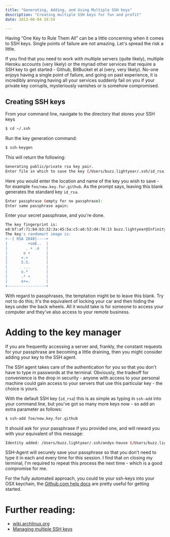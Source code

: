 ```yaml
---
title: "Generating, Adding, and Using Multiple SSH keys"
description: "Creating multiple SSH keys for fun and profit"
date: 2013-06-04 19:54

---
```


Having “One Key to Rule Them All” can be a little concerning when it comes to SSH keys. Single points of failure are not amazing. Let's spread the risk a little.

If you find that you need to work with multiple servers (quite likely), multiple Heroku accounts (very likely) or the myriad other services that require a SSH key to get started - Github, BitBucket et al (very, very likely). No-one enjoys having a single point of failure, and going on past experience, it is incredibly annoying having all your services suddenly fail on you if your private key corrupts, mysteriously vanishes or is somehow compromised.

## Creating SSH keys

From your command line, navigate to the directory that stores your SSH keys

```bash
$ cd ~/.ssh
```

Run the key generation command:

```bash
$ ssh-keygen
```

This will return the following:

```bash
Generating public/private rsa key pair.
Enter file in which to save the key (/Users/buzz.lightyear/.ssh/id_rsa):
```

Here you would enter the location and name of the key you wish to save - for example `foo/new.key.for.github`. As the prompt says, leaving this blank generates the standard key `id_rsa`.

```bash
Enter passphrase (empty for no passphrase):
Enter same passphrase again:
```

Enter your secret passphrase, and you're done.

```bash
The key fingerprint is:
e8:bf:af:71:b4:b3:32:3a:45:5a:c5:a6:53:d4:74:13 buzz.lightyear@Infinity.local
The key's randomart image is:
+--[ RSA 2048]----+
|         +ooE..  |
|        . + .o   |
|       o +       |
|      +.+        |
|      S.S.       |
|     . ...       |
|      o.*        |
|      .* +       |
|      o+=.       |
+-----------------+
```

With regard to passphrases, the temptation might be to leave this blank. Try not to do this; it's the equivalent of locking your car and then hiding the keys under the back wheels. All it would take is for someone to access your computer and they've also access to your remote business.

# Adding to the key manager


If you are frequently accessing a server and, frankly, the constant requests for your passphrase are becoming a little draining, then you might consider adding your key to the SSH agent.

The SSH agent takes care of the authentication for you so that you don't have to type in passwords at the terminal. Obviously, the tradeoff for convenience is the drop in security - anyone with access to your personal machine could gain access to your servers that use this particular key - the choice is yours.

With the default SSH key (`id_rsa`) this is as simple as typing in `ssh-add` into your command line, but you've got so many more keys now - so add an extra parameter as follows:

```bash
$ ssh-add foo/new.key.for.github
```

It should ask for your passphrase if you provided one, and will reward you with your equivalent of this message:

```bash
Identity added: /Users/buzz.lightyear/.ssh/andys-house (/Users/buzz.lightyear/.ssh/andys-house)
```

SSH-Agent will securely save your passphrase so that you don't need to type it in each and every time for this session. I find that on closing my terminal, I'm required to repeat this process the next time - which is a good compromise for me.

For the fully automated approach, you could tie your ssh-keys into your OSX keychain, the [Github.com help docs](https://help.github.com/articles/working-with-ssh-key-passphrases) are pretty useful for getting started.

# Further reading:

* [wiki.archlinux.org](https://wiki.archlinux.org/index.php/SSH_Keys)
* [Managing multiple SSH keys](http://www.robotgoblin.co.uk/blog/2012/07/24/managing-multiple-ssh-keys/)
